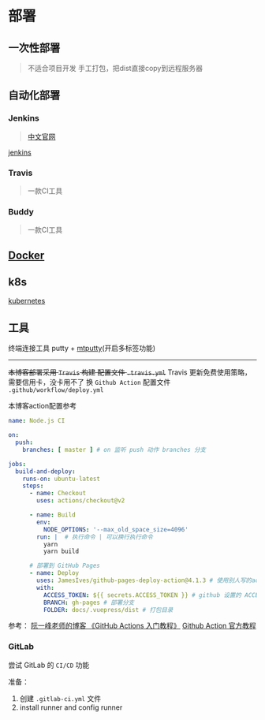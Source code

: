 # 部署

## 一次性部署
> 不适合项目开发
手工打包，把dist直接copy到远程服务器

## 自动化部署

### Jenkins
> [中文官网](https://jenkins.io/zh)

[jenkins](./jenkins/)

### Travis
> 一款CI工具

### Buddy
> 一款CI工具
## [Docker](./docker/)

## k8s

[kubernetes](./k8s/)


## 工具

终端连接工具
putty + [mtputty](https://ttyplus.com/downloads/)(开启多标签功能)

---

~~本博客部署采用 `Travis` 构建 配置文件 `.travis.yml`~~
Travis 更新免费使用策略，需要信用卡，没卡用不了
换 `Github Action` 配置文件 `.github/workflow/deploy.yml`

本博客action配置参考

```yaml
name: Node.js CI

on:
  push:
    branches: [ master ] # on 监听 push 动作 branches 分支

jobs:
  build-and-deploy:
    runs-on: ubuntu-latest
    steps:
      - name: Checkout
        uses: actions/checkout@v2

      - name: Build
        env:
          NODE_OPTIONS: '--max_old_space_size=4096'
        run: |  # 执行命令 | 可以换行执行命令
          yarn
          yarn build

      # 部署到 GitHub Pages
      - name: Deploy
        uses: JamesIves/github-pages-deploy-action@4.1.3 # 使用别人写的action
        with:
          ACCESS_TOKEN: ${{ secrets.ACCESS_TOKEN }} # github 设置的 ACCESS_TOKEN
          BRANCH: gh-pages # 部署分支
          FOLDER: docs/.vuepress/dist # 打包目录
```

参考：
[阮一峰老师的博客 《GitHub Actions 入门教程》](http://www.ruanyifeng.com/blog/2019/09/getting-started-with-github-actions.html)
[Github Action 官方教程](https://docs.github.com/en/actions)


### GitLab

尝试 GitLab 的 `CI/CD` 功能

准备：

1. 创建 `.gitlab-ci.yml` 文件
2. install runner and config runner
